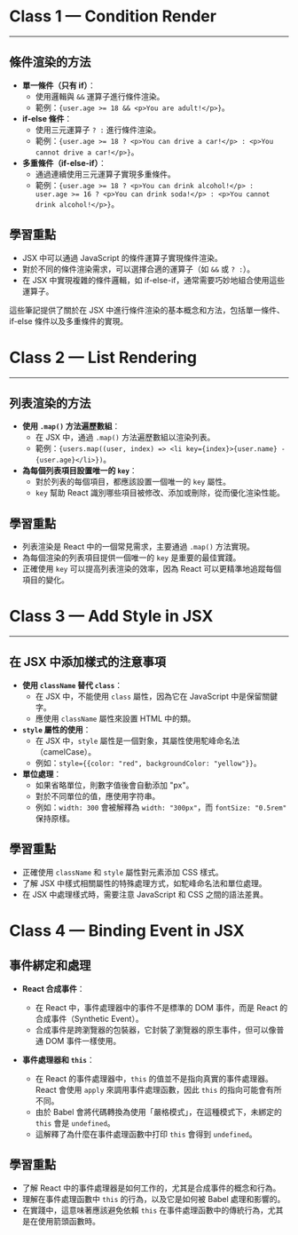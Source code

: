 # Class 1 — Condition Render
- - -
## 條件渲染的方法
- **單一條件（只有 if）**：
    - 使用邏輯與 `&&` 運算子進行條件渲染。
    - 範例：`{user.age >= 18 && <p>You are adult!</p>}`。
- **if-else 條件**：
    - 使用三元運算子 `? :` 進行條件渲染。
    - 範例：`{user.age >= 18 ? <p>You can drive a car!</p> : <p>You cannot drive a car!</p>}`。
- **多重條件（if-else-if）**：
    - 通過連續使用三元運算子實現多重條件。
    - 範例：`{user.age >= 18 ? <p>You can drink alcohol!</p> : user.age >= 16 ? <p>You can drink soda!</p> : <p>You cannot drink alcohol!</p>}`。

## 學習重點
- JSX 中可以通過 JavaScript 的條件運算子實現條件渲染。
- 對於不同的條件渲染需求，可以選擇合適的運算子（如 `&&` 或 `? :`）。
- 在 JSX 中實現複雜的條件邏輯，如 if-else-if，通常需要巧妙地組合使用這些運算子。

這些筆記提供了關於在 JSX 中進行條件渲染的基本概念和方法，包括單一條件、if-else 條件以及多重條件的實現。

# Class 2 — List Rendering
- - -
## 列表渲染的方法
- **使用 `.map()` 方法遍歷數組**：
  - 在 JSX 中，通過 `.map()` 方法遍歷數組以渲染列表。
  - 範例：`{users.map((user, index) => <li key={index}>{user.name} - {user.age}</li>})`。
- **為每個列表項目設置唯一的 `key`**：
  - 對於列表的每個項目，都應該設置一個唯一的 `key` 屬性。
  - `key` 幫助 React 識別哪些項目被修改、添加或刪除，從而優化渲染性能。

## 學習重點
- 列表渲染是 React 中的一個常見需求，主要通過 `.map()` 方法實現。
- 為每個渲染的列表項目提供一個唯一的 `key` 是重要的最佳實踐。
- 正確使用 `key` 可以提高列表渲染的效率，因為 React 可以更精準地追蹤每個項目的變化。

# Class 3 — Add Style in JSX
- - -
## 在 JSX 中添加樣式的注意事項
- **使用 `className` 替代 `class`**：
  - 在 JSX 中，不能使用 `class` 屬性，因為它在 JavaScript 中是保留關鍵字。
  - 應使用 `className` 屬性來設置 HTML 中的類。
- **`style` 屬性的使用**：
  - 在 JSX 中，`style` 屬性是一個對象，其屬性使用駝峰命名法（camelCase）。
  - 例如：`style={{color: "red", backgroundColor: "yellow"}}`。
- **單位處理**：
  - 如果省略單位，則數字值後會自動添加 "px"。
  - 對於不同單位的值，應使用字符串。
  - 例如：`width: 300` 會被解釋為 `width: "300px"`，而 `fontSize: "0.5rem"` 保持原樣。

## 學習重點
- 正確使用 `className` 和 `style` 屬性對元素添加 CSS 樣式。
- 了解 JSX 中樣式相關屬性的特殊處理方式，如駝峰命名法和單位處理。
- 在 JSX 中處理樣式時，需要注意 JavaScript 和 CSS 之間的語法差異。

# Class 4 — Binding Event in JSX
## 事件綁定和處理
- **React 合成事件**：
  - 在 React 中，事件處理器中的事件不是標準的 DOM 事件，而是 React 的合成事件（Synthetic Event）。
  - 合成事件是跨瀏覽器的包裝器，它封裝了瀏覽器的原生事件，但可以像普通 DOM 事件一樣使用。

- **事件處理器和 `this`**：
  - 在 React 的事件處理器中，`this` 的值並不是指向真實的事件處理器。React 會使用 `apply` 來調用事件處理函數，因此 `this` 的指向可能會有所不同。
  - 由於 Babel 會將代碼轉換為使用「嚴格模式」，在這種模式下，未綁定的 `this` 會是 `undefined`。
  - 這解釋了為什麼在事件處理函數中打印 `this` 會得到 `undefined`。

## 學習重點
- 了解 React 中的事件處理器是如何工作的，尤其是合成事件的概念和行為。
- 理解在事件處理函數中 `this` 的行為，以及它是如何被 Babel 處理和影響的。
- 在實踐中，這意味著應該避免依賴 `this` 在事件處理函數中的傳統行為，尤其是在使用箭頭函數時。
